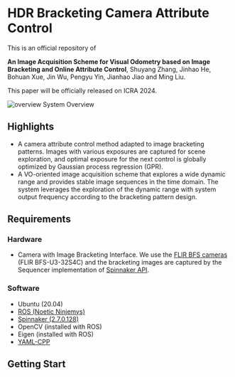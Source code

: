 <!--
 * @Author: Shuyang Zhang
 * @Date: 2024-02-29 17:04:28
 * @LastEditors: ShuyangUni shuyang.zhang1995@gmail.com
 * @LastEditTime: 2024-03-01 16:25:42
 * @Description: 
 * 
 * Copyright (c) 2024 by Shuyang Zhang, All Rights Reserved. 
-->
# HDR Bracketing Camera Attribute Control

This is an official repository of

**An Image Acquisition Scheme for Visual Odometry based on Image Bracketing and Online Attribute Control**, Shuyang Zhang, Jinhao He, Bohuan Xue, Jin Wu, Pengyu Yin, Jianhao Jiao and Ming Liu.

This paper will be officially released on ICRA 2024.

![overview](https://github.com/ShuyangUni/hdr_bracketing_cam_ctrl/assets/35594134/ad15800b-cd62-40cd-8b27-a7b6e956932b)
System Overview

## Highlights
* A camera attribute control method adapted to image bracketing patterns. Images with various exposures are captured for scene exploration, and optimal exposure for the next control is globally optimized by Gaussian process regression (GPR).
* A VO-oriented image acquisition scheme that explores a wide dynamic range and provides stable image sequences in the time domain. The system leverages the exploration of the dynamic range with system output frequency according to the bracketing pattern design.

## Requirements
### Hardware
* Camera with Image Bracketing Interface. We use the [FLIR BFS cameras](https://www.flir.com/products/blackfly-s-usb3/?vertical=machine%20vision&segment=iis) (FLIR BFS-U3-32S4C) and the bracketing images are captured by the Sequencer implementation of [Spinnaker API](https://www.flir.com/products/spinnaker-sdk/?vertical=machine+vision&segment=iis).

### Software
* Ubuntu (20.04)
* [ROS (Noetic Ninjemys)](https://wiki.ros.org/noetic/Installation/Ubuntu)
* [Spinnaker (2.7.0.128)](https://www.flir.com/products/spinnaker-sdk/)
* OpenCV (installed with ROS)
* Eigen (installed with ROS)
* [YAML-CPP](https://github.com/jbeder/yaml-cpp)

## Getting Start

